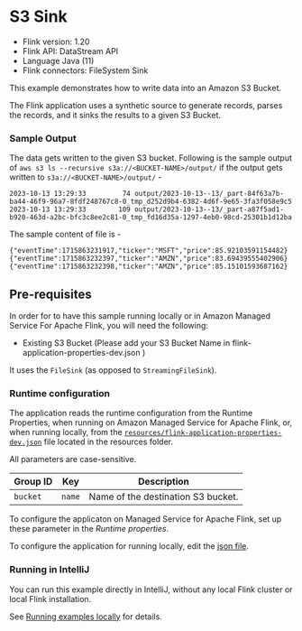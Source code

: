 # S3 Sink

* Flink version: 1.20
* Flink API: DataStream API
* Language Java (11)
* Flink connectors: FileSystem Sink

This example demonstrates how to write data into an Amazon S3 Bucket.

The Flink application uses a synthetic source to generate records, 
parses the records, and it sinks the results to a given S3 Bucket.

### Sample Output

The data gets written to the given S3 bucket.
Following is the sample output of `aws s3 ls --recursive s3a://<BUCKET-NAME>/output/` if the output gets written to `s3a://<BUCKET-NAME>/output/` -
```shell
2023-10-13 13:29:33         74 output/2023-10-13--13/_part-84f63a7b-ba44-46f9-96a7-8fdf248767c8-0_tmp_d252d9b4-6382-4d6f-9e65-3fa3f058e9c5
2023-10-13 13:29:33        109 output/2023-10-13--13/_part-a87f5ad1-b920-463d-a2bc-bfc3c8ee2c81-0_tmp_fd16d35a-1297-4eb0-98cd-25301b1d12ba
```

The sample content of file is -

```
{"eventTime":1715863231917,"ticker":"MSFT","price":85.92103591154482}
{"eventTime":1715863232397,"ticker":"AMZN","price":83.69439555402906}
{"eventTime":1715863232398,"ticker":"AMZN","price":85.15101593687162}
```

## Pre-requisites

In order for to have this sample running locally or in Amazon Managed Service For Apache Flink, you will need the following:

* Existing S3 Bucket (Please add your S3 Bucket Name in flink-application-properties-dev.json )

It uses the `FileSink` (as opposed to `StreamingFileSink`).


### Runtime configuration

The application reads the runtime configuration from the Runtime Properties, when running on Amazon Managed Service for Apache Flink,
or, when running locally, from the [`resources/flink-application-properties-dev.json`](resources/flink-application-properties-dev.json) file located in the resources folder.

All parameters are case-sensitive.

| Group ID        | Key           | Description               | 
|-----------------|---------------|---------------------------|
| `bucket`        | `name`        | Name of the destination S3 bucket. |

To configure the applicaton on Managed Service for Apache Flink, set up these parameter in the *Runtime properties*.

To configure the application for running locally, edit the [json file](resources/flink-application-properties-dev.json).

### Running in IntelliJ

You can run this example directly in IntelliJ, without any local Flink cluster or local Flink installation.

See [Running examples locally](../running-examples-locally.md) for details.
